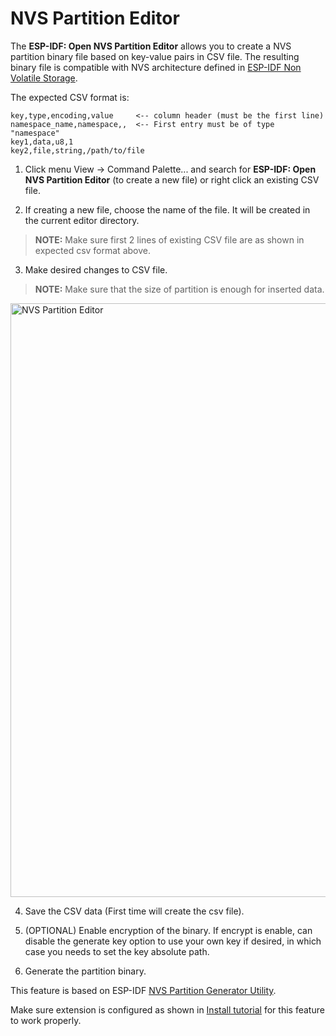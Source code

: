 # NVS Partition Editor

The **ESP-IDF: Open NVS Partition Editor** allows you to create a NVS partition binary file based on key-value pairs in CSV file. The resulting binary file is compatible with NVS architecture defined in [ESP-IDF Non Volatile Storage](https://docs.espressif.com/projects/esp-idf/en/latest/esp32/api-reference/storage/nvs_flash.html).

The expected CSV format is:

```
key,type,encoding,value     <-- column header (must be the first line)
namespace_name,namespace,,  <-- First entry must be of type "namespace"
key1,data,u8,1
key2,file,string,/path/to/file
```

1. Click menu View -> Command Palette... and search for **ESP-IDF: Open NVS Partition Editor** (to create a new file) or right click an existing CSV file.

2. If creating a new file, choose the name of the file. It will be created in the current editor directory.

> **NOTE:** Make sure first 2 lines of existing CSV file are as shown in expected csv format above.

3. Make desired changes to CSV file.

> **NOTE:** Make sure that the size of partition is enough for inserted data.

<p>
  <img src="../../media/tutorials/nvs/nvs_partition_editor.png" alt="NVS Partition Editor" width="950">
</p>

4. Save the CSV data (First time will create the csv file).

5. (OPTIONAL) Enable encryption of the binary. If encrypt is enable, can disable the generate key option to use your own key if desired, in which case you needs to set the key absolute path.

6. Generate the partition binary.

This feature is based on ESP-IDF [NVS Partition Generator Utility](https://docs.espressif.com/projects/esp-idf/en/latest/esp32/api-reference/storage/nvs_partition_gen.html).

Make sure extension is configured as shown in [Install tutorial](./install.md) for this feature to work properly.
